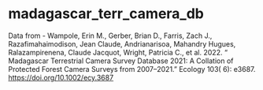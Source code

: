 # madagascar_terr_camera_db

Data from - 
Wampole, Erin M., Gerber, Brian D., Farris, Zach J., Razafimahaimodison, Jean Claude, Andrianarisoa, Mahandry Hugues, Ralazampirenena, Claude Jacquot, Wright, Patricia C., et al. 2022. “ Madagascar Terrestrial Camera Survey Database 2021: A Collation of Protected Forest Camera Surveys from 2007–2021.” Ecology 103( 6): e3687. https://doi.org/10.1002/ecy.3687
